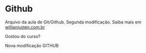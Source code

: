 # Github

Arquivo da aula de Git/Github.
Segunda modificação. Saiba mais em [willianjusten.com.br](http://willianjusten.com.br)

Gostou do curso?

Nova modificação GITHUB

